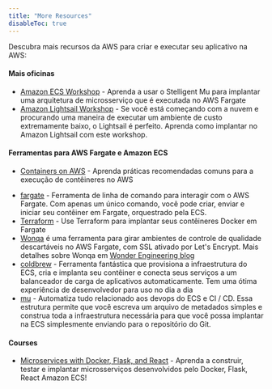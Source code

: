 ```yaml
---
title: "More Resources"
disableToc: true
---
```


Descubra mais recursos da AWS para criar e executar seu aplicativo na AWS:

#### Mais oficinas

* [Amazon ECS Workshop](https://ecsworkshop.com) - Aprenda a usar o Stelligent Mu para implantar uma arquitetura de microsserviço que é executada no AWS Fargate
* [Amazon Lightsail Workshop](https://lightsailworkshop.com) - Se você está começando com a nuvem e procurando uma maneira de executar um ambiente de custo extremamente baixo, o Lightsail é perfeito. Aprenda como implantar no Amazon Lightsail com este workshop.

#### Ferramentas para AWS Fargate e Amazon ECS

* [Containers on AWS](https://containersonaws.com/) - Aprenda práticas recomendadas comuns para a execução de contêineres no AWS
- [fargate](http://somanymachines.com/fargate/) - Ferramenta de linha de comando para interagir com o AWS Fargate. Com apenas um único comando, você pode criar, enviar e iniciar seu contêiner em Fargate, orquestrado pela ECS.
- [Terraform](https://thecode.pub/easy-deploy-your-docker-applications-to-aws-using-ecs-and-fargate-a988a1cc842f) - Use Terraform para implantar seus contêineres Docker em Fargate
- [Wonqa](https://www.npmjs.com/package/wonqa) é uma ferramenta para girar ambientes de controle de qualidade descartáveis ​​no AWS Fargate, com SSL ativado por Let's Encrypt. Mais detalhes sobre Wonqa em [Wonder Engineering blog](https://medium.com/wonder-engineering/on-demand-qa-environments-with-aws-fargate-c23b41f15a0c)
- [coldbrew](https://github.com/coldbrewcloud/coldbrew-cli) - Ferramenta fantástica que provisiona a infraestrutura do ECS, cria e implanta seu contêiner e conecta seus serviços a um balanceador de carga de aplicativos automaticamente. Tem uma ótima experiência de desenvolvedor para uso no dia a dia
- [mu](https://github.com/stelligent/mu) - Automatiza tudo relacionado aos devops do ECS e CI / CD. Essa estrutura permite que você escreva um arquivo de metadados simples e construa toda a infraestrutura necessária para que você possa implantar na ECS simplesmente enviando para o repositório do Git.

#### Courses

  - [Microservices with Docker, Flask, and React](https://testdriven.io/) - Aprenda a construir, testar e implantar microsserviços desenvolvidos pelo Docker, Flask, React Amazon ECS!

